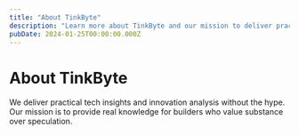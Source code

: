 ```yaml
---
title: "About TinkByte"
description: "Learn more about TinkByte and our mission to deliver practical tech insights."
pubDate: 2024-01-25T00:00:00.000Z
---
```


# About TinkByte

We deliver practical tech insights and innovation analysis without the hype. Our mission is to provide real knowledge for builders who value substance over speculation.
